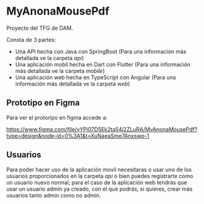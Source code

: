 # MyAnonaMousePdf

Proyecto del TFG de DAM.

Consta de 3 partes:
- Una API hecha con Java con SpringBoot (Para una información más detallada ve la carpeta *api*)
- Una aplicación mobil hecha en Dart con Flutter (Para una información más detallada ve la carpeta *mobile*)
- Una aplicación web hecha en TypeScript con Angular (Para una información más detallada ve la carpeta *web*)

## Prototipo en Figma

Para ver el protoripo en figma accede a:

https://www.figma.com/file/yYPi07D5Ek2ta54j2ZLuRA/MyAnonaMousePdf?type=design&node-id=0%3A1&t=XuNaeaSme7Anxswp-1

## Usuarios

Para poder hacer uso de la aplicación movil necesitaras o usar uno de los usuarios proporcionados en la carpeta *api* o bien puedes registrarte como un usuario nuevo normal; para el caso de la aplicación web tendrás que usar un usuario admin ya creado, con el que podrás, si quieres, crear más usuarios tanto admin como no admin.
